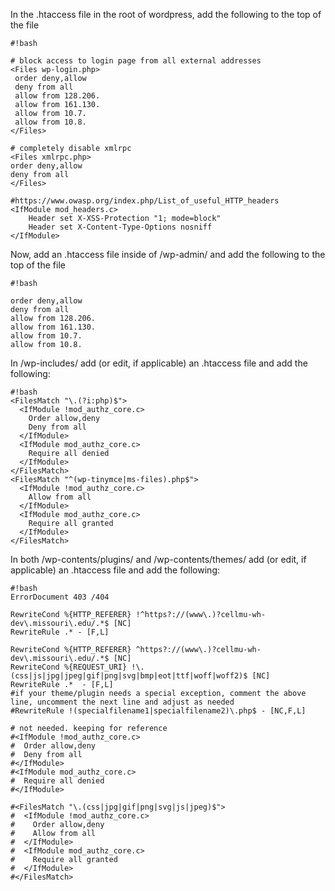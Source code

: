 In the .htaccess file in the root of wordpress, add the following to the top of the file


```
#!bash

# block access to login page from all external addresses
<Files wp-login.php>
 order deny,allow
 deny from all
 allow from 128.206.
 allow from 161.130.
 allow from 10.7.
 allow from 10.8.
</Files>

# completely disable xmlrpc
<Files xmlrpc.php>
order deny,allow
deny from all
</Files>

#https://www.owasp.org/index.php/List_of_useful_HTTP_headers
<IfModule mod_headers.c> 
	Header set X-XSS-Protection "1; mode=block" 
	Header set X-Content-Type-Options nosniff
</IfModule>
```

Now, add an .htaccess file inside of /wp-admin/ and add the following to the top of the file

```
#!bash

order deny,allow
deny from all
allow from 128.206.
allow from 161.130.
allow from 10.7.
allow from 10.8.
```

In /wp-includes/ add (or edit, if applicable) an .htaccess file and add the following:

```
#!bash
<FilesMatch "\.(?i:php)$">
  <IfModule !mod_authz_core.c>
    Order allow,deny
    Deny from all
  </IfModule>
  <IfModule mod_authz_core.c>
    Require all denied
  </IfModule>
</FilesMatch>
<FilesMatch "^(wp-tinymce|ms-files).php$">
  <IfModule !mod_authz_core.c>
    Allow from all
  </IfModule>
  <IfModule mod_authz_core.c>
    Require all granted
  </IfModule>
</FilesMatch>
```

In both /wp-contents/plugins/ and /wp-contents/themes/ add (or edit, if applicable) an .htaccess file and add the following:

```
#!bash
ErrorDocument 403 /404

RewriteCond %{HTTP_REFERER} !^https?://(www\.)?cellmu-wh-dev\.missouri\.edu/.*$ [NC]
RewriteRule .* - [F,L]

RewriteCond %{HTTP_REFERER} ^https?://(www\.)?cellmu-wh-dev\.missouri\.edu/.*$ [NC]
RewriteCond %{REQUEST_URI} !\.(css|js|jpg|jpeg|gif|png|svg|bmp|eot|ttf|woff|woff2)$ [NC]
RewriteRule .*  - [F,L]
#if your theme/plugin needs a special exception, comment the above line, uncomment the next line and adjust as needed
#RewriteRule !(specialfilename1|specialfilename2)\.php$ - [NC,F,L]

# not needed. keeping for reference
#<IfModule !mod_authz_core.c>
#  Order allow,deny
#  Deny from all
#</IfModule>
#<IfModule mod_authz_core.c>
#  Require all denied
#</IfModule>

#<FilesMatch "\.(css|jpg|gif|png|svg|js|jpeg)$">
#  <IfModule !mod_authz_core.c>
#    Order allow,deny
#    Allow from all
#  </IfModule>
#  <IfModule mod_authz_core.c>
#    Require all granted
#  </IfModule>
#</FilesMatch>
```